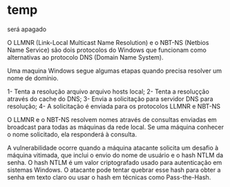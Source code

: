 # temp


será apagado

O LLMNR (Link-Local Multicast Name Resolution) e o NBT-NS (Netbios Name Service) são dois protocolos do Windows que funcionam como alternativas ao protocolo DNS (Domain Name System).

Uma maquina Windows segue algumas etapas quando precisa resolver um nome de domínio.

1- Tenta a resolução arquivo arquivo hosts local;
2- Tenta a resoluçção através do cache do DNS;
3- Envia a solicitação para servidor DNS para resolução;
4- A solicitação é enviada para os protocolos LLMNR e NBT-NS

O LLMNR e o NBT-NS resolvem nomes através de consultas enviadas em broadcast para todas as máquinas da rede local. Se uma máquina conhecer o nome solicitado, ela responderá à consulta. 

A vulnerabilidade ocorre quando a máquina atacante solicita um desafio à máquina vitimada, que inclui o envio do nome de usuário e o hash NTLM da senha. O hash NTLM é um valor criptografado usado para autenticação em sistemas Windows. O atacante pode tentar quebrar esse hash para obter a senha em texto claro ou usar o hash em técnicas como Pass-the-Hash.
